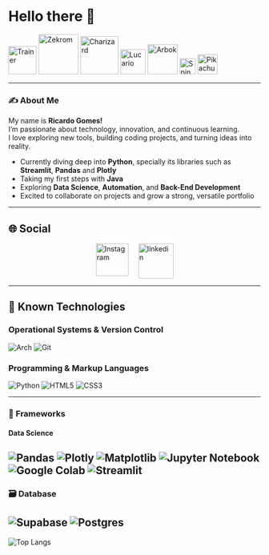  # Hello there 👋  

<div> 
  <img src="https://64.media.tumblr.com/4d5b43e2e0dcd4a47128fdf85b9463e9/e7638102a47e4ee5-99/s1280x1920/68f4b6bd8f931af523c5d1391113763a947a07da.gifv" title="Trainer" width="56"> 
  <img src="https://projectpokemon.org/images/sprites-models/bw-animated/644.gif" title="Zekrom" width="80"> 
  <img src="https://projectpokemon.org/images/sprites-models/bw-animated/006.gif" title="Charizard" width="76"> 
  <img src="https://projectpokemon.org/images/sprites-models/bw-animated/448.gif" title="Lucario" width="50.4"> 
  <img src="https://projectpokemon.org/images/sprites-models/bw-animated/024.gif" title="Arbok" width="60"> 
  <img src="https://projectpokemon.org/images/sprites-models/bw-animated/327.gif" title="Spinda" width="32"> 
  <img src="https://i.pinimg.com/originals/e9/38/d1/e938d18fc07a3ffd16b4864ef2f1308f.gif" title="Pikachu" width="40"> 
</div>

---
### ✍️ About Me
My name is **Ricardo Gomes!**  
I’m passionate about technology, innovation, and continuous learning.  
I love exploring new tools, building coding projects, and turning ideas into reality.

- Currently diving deep into **Python**, specially its libraries such as **Streamlit**, **Pandas** and **Plotly**  
- Taking my first steps with **Java**  
- Exploring **Data Science**, **Automation**, and **Back-End Development**  
- Excited to collaborate on projects and grow a strong, versatile portfolio  

---

## 🌐 Social

<div style="display: flex; flex-direction: column; align-items: center; gap: 10px;"> 
  <div style="display: flex; gap: 20px;"> 
    <a href="https://www.instagram.com/rickegss?igsh=Nm82NnNvZ253ZjVh" target="_blank"><img src="https://freelogopng.com/images/all_img/1683192847instagram-name-logo-black-and-white.png" alt="Instagram" width="65"></a> 
    <a href="https://www.linkedin.com/in/ricardo-gomes-da-silva-928bab297?lipi=urn%3Ali%3Apage%3Ad_flagship3_profile_view_base_contact_details%3BsBbi1rdWTzOtzshs1tnQKg%3D%3D" target="_blank"> <img src="https://blakeoliver.com.au/wp-content/uploads/2023/06/vecteezy_linkedin-logo-png-linkedin-icon-transparent-png_18930585_835.png" alt="linkedin" width="70"></a>
  </div> 
</div>

---

## 🧠 Known Technologies

### Operational Systems & Version Control
![Arch](https://img.shields.io/badge/Arch%20Linux-1793D1?logo=arch-linux&logoColor=fff&style=for-the-badge)
![Git](https://img.shields.io/badge/git-%23F05033.svg?style=for-the-badge&logo=git&logoColor=white)

### Programming & Markup Languages
![Python](https://img.shields.io/badge/python-3670A0?style=for-the-badge&logo=python&logoColor=ffdd54)
![HTML5](https://img.shields.io/badge/html5-%23E34F26.svg?style=for-the-badge&logo=html5&logoColor=white)
![CSS3](https://img.shields.io/badge/css3-%231572B6.svg?style=for-the-badge&logo=css3&logoColor=white)

---

### 🔧 Frameworks

#### Data Science
![Pandas](https://img.shields.io/badge/pandas-%23150458.svg?style=for-the-badge&logo=pandas&logoColor=white)
![Plotly](https://img.shields.io/badge/Plotly-%233F4F75.svg?style=for-the-badge&logo=plotly&logoColor=white)
![Matplotlib](https://img.shields.io/badge/Matplotlib-%23ffffff.svg?style=for-the-badge&logo=Matplotlib&logoColor=black)
![Jupyter Notebook](https://img.shields.io/badge/jupyter-%23FA0F00.svg?style=for-the-badge&logo=jupyter&logoColor=white)
![Google Colab](https://img.shields.io/badge/Google%20Colab-%23F9A825.svg?style=for-the-badge&logo=googlecolab&logoColor=white)
![Streamlit](https://img.shields.io/badge/Streamlit-%23FE4B4B.svg?style=for-the-badge&logo=streamlit&logoColor=white)
---

### 🗃️ Database
![Supabase](https://img.shields.io/badge/Supabase-3ECF8E?style=for-the-badge&logo=supabase&logoColor=white)
![Postgres](https://img.shields.io/badge/postgres-%23316192.svg?style=for-the-badge&logo=postgresql&logoColor=white)
---
![Top Langs](https://github-readme-stats.vercel.app/api/top-langs/?username=rickegss&layout=compact&theme=dark&show_icons=true)
